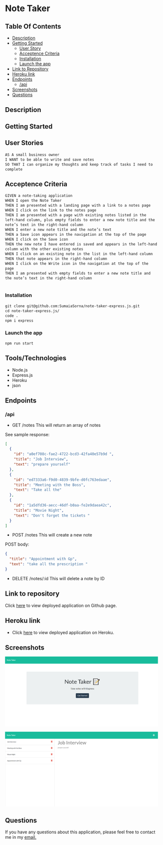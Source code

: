 # Note Taker

## Table Of Contents

- [Description](#description)
- [Getting Started](#getting-started)
  - [User Story](#user-story)
  - [Acceptence Criteria](#acceptence-criteria)
  - [Installation](#installation)
  - [Launch the app](#launch-the-app)
- [Link to Repository](#link-to-repository)
- [Heroku link](#heroku-link)
- [Endpoints](#endpoints)
  - [/api](#api)
- [Screenshots](#screenshots)
- [Questions](#questions)

## Description

## Getting Started

## User Stories

```
AS A small business owner
I WANT to be able to write and save notes
SO THAT I can organize my thoughts and keep track of tasks I need to complete
```

## Acceptence Criteria

```
GIVEN a note-taking application
WHEN I open the Note Taker
THEN I am presented with a landing page with a link to a notes page
WHEN I click on the link to the notes page
THEN I am presented with a page with existing notes listed in the left-hand column, plus empty fields to enter a new note title and the note’s text in the right-hand column
WHEN I enter a new note title and the note’s text
THEN a Save icon appears in the navigation at the top of the page
WHEN I click on the Save icon
THEN the new note I have entered is saved and appears in the left-hand column with the other existing notes
WHEN I click on an existing note in the list in the left-hand column
THEN that note appears in the right-hand column
WHEN I click on the Write icon in the navigation at the top of the page
THEN I am presented with empty fields to enter a new note title and the note’s text in the right-hand column


```

### Installation

```
git clone git@github.com:SumaiaSorna/note-taker-express.js.git
cd note-taker-express.js/
code .
npm i express
```

### Launch the app

```
npm run start
```

## Tools/Technologies

- Node.js
- Express.js
- Heroku
- json

## Endpoints

### /api

- GET /notes
  This will return an array of notes

See sample response:

```json
[
  {
    "id": "a0ef708c-fae2-4722-bcd3-42fa40e57b9d ",
    "title": "Job Interview",
    "text": "prepare yourself"
  },
  {
    "id": "ed7333a6-f9d0-4839-9bfe-d0fc763edaae",
    "title": "Meeting with the Boss",
    "text": "Take all the"
  },
  {
    "id": "1a5dfd36-aecc-46df-b0aa-fe2e9daea42c",
    "title": "Movie Night",
    "text": "Don't forget the tickets "
  }
]
```

- POST /notes
  This will create a new note

POST body:

```json
{
  "title": "Appointment with Gp",
  "text": "take all the prescription "
}
```

- DELETE /notes/:id
  This will delete a note by ID

## Link to repository

Click [here](https://sumaiasorna.github.io/note-taker-express.js/) to view deployed application on Github page.

## Heroku link

- Click [here](#) to view deployed application on Heroku.

## Screenshots

![screenshot of generated html](./assets/images/Note-Taker-landing-page.png)

![screenshot of generated html](./assets/images/Note-Taker.png)

## Questions

If you have any questions about this application, please feel free to contact me in my <a href="mailto:sorna.sumaia@gmail.com">email.</a>
